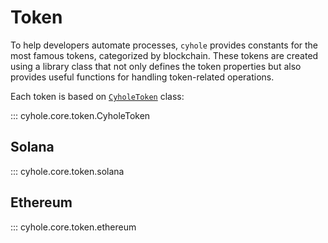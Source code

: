 # Token

To help developers automate processes, `cyhole` provides constants for the most famous tokens, categorized by blockchain. These tokens are created using a library class that not only defines the token properties but also provides useful functions for handling token-related operations.

Each token is based on [`CyholeToken`](#cyhole.core.token.CyholeToken)  class:

::: cyhole.core.token.CyholeToken

## Solana

::: cyhole.core.token.solana

## Ethereum

::: cyhole.core.token.ethereum